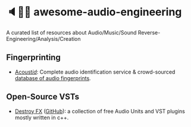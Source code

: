 # 🔈👨‍🔬 awesome-audio-engineering

A curated list of resources about Audio/Music/Sound Reverse-Engineering/Analysis/Creation

## Fingerprinting

* [Acoust*id*](https://acoustid.org/): Complete audio identification service & crowd-sourced [database of audio fingerprints](https://acoustid.org/database).

## Open-Source VSTs

* [Destroy FX](http://destroyfx.org/) ([GitHub](https://github.com/sophiapoirier/destroyfx)): a collection of free Audio Units and VST plugins mostly written in c++.

